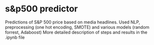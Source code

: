 # s&p500 predictor
Predictions of S&amp;P 500 price based on media headlines. Used NLP, preprocessing (one hot encoding, SMOTE) and various models (random forrest, Adaboost)
More detailed description of steps and results in the .ipynb file
